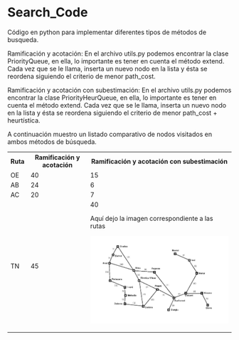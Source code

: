 # Search_Code

Código en python para implementar diferentes tipos de métodos de busqueda.

Ramificación y acotación: En el archivo utils.py podemos encontrar la clase PriorityQueue, en ella, lo importante es tener en cuenta el método extend. Cada vez que se le llama, inserta un nuevo nodo en la lista y ésta se reordena siguiendo el criterio de menor path_cost.

Ramificación y acotación con subestimación: En el archivo utils.py podemos encontrar la clase PriorityHeurQueue, en ella, lo importante es tener en cuenta el método extend. Cada vez que se le llama, inserta un nuevo nodo en la lista y ésta se reordena siguiendo el criterio de menor path_cost + heurtística.

A continuación muestro un listado comparativo de nodos visitados en ambos métodos de búsqueda.

<table>
  <th>Ruta
  <th>Ramificación y acotación
  <th>Ramificación y acotación con subestimación
  <tr>
    <td>OE
    <td>40
    <td>15
  <tr>
    <td>AB
    <td>24
    <td>6
  <tr>
    <td>AC
    <td>20
    <td>7
  <tr>
    <td>TN
    <td>45
    <td>40
      
      
 Aquí dejo la imagen correspondiente a las rutas
 
 ![alt text](imagen.png)


